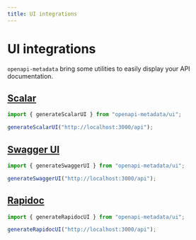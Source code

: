 ```yaml
---
title: UI integrations
---
```


# UI integrations

`openapi-metadata` bring some utilities to easily display your API documentation.

## [Scalar](https://scalar.com)

```ts twoslash
import { generateScalarUI } from "openapi-metadata/ui";

generateScalarUI("http://localhost:3000/api");
```

## [Swagger UI](https://swagger.io/tools/swagger-ui/)

```ts twoslash
import { generateSwaggerUI } from "openapi-metadata/ui";

generateSwaggerUI("http://localhost:3000/api");
```

## [Rapidoc](https://rapidocweb.com/)

```ts twoslash
import { generateRapidocUI } from "openapi-metadata/ui";

generateRapidocUI("http://localhost:3000/api");
```
